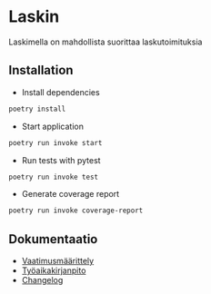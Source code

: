 # Laskin
Laskimella on mahdollista suorittaa laskutoimituksia

## Installation
- Install dependencies
```bash
poetry install
```

- Start application
```bash
poetry run invoke start
```

- Run tests with pytest
```bash
poetry run invoke test
```

- Generate coverage report
```bash
poetry run invoke coverage-report
```

## Dokumentaatio

- [Vaatimusmäärittely](https://github.com/n0spoon/ot-harjoitustyo/blob/master/dokumentaatio/vaatimusmaarittely.md)
- [Työaikakirjanpito](https://github.com/n0spoon/ot-harjoitustyo/blob/master/dokumentaatio/tuntikirjanpito.md)
- [Changelog](https://github.com/n0spoon/ot-harjoitustyo/blob/master/dokumentaatio/changelog.md)
